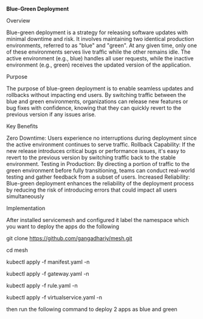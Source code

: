 __Blue-Green Deployment__

Overview

Blue-green deployment is a strategy for releasing software updates with minimal downtime and risk. It involves maintaining two identical production environments, referred to as "blue" and "green". At any given time, only one of these environments serves live traffic while the other remains idle. The active environment (e.g., blue) handles all user requests, while the inactive environment (e.g., green) receives the updated version of the application.



Purpose


The purpose of blue-green deployment is to enable seamless updates and rollbacks without impacting end users. By switching traffic between the blue and green environments, organizations can release new features or bug fixes with confidence, knowing that they can quickly revert to the previous version if any issues arise.

Key Benefits


Zero Downtime: Users experience no interruptions during deployment since the active environment continues to serve traffic.
Rollback Capability: If the new release introduces critical bugs or performance issues, it's easy to revert to the previous version by switching traffic back to the stable environment.
Testing in Production: By directing a portion of traffic to the green environment before fully transitioning, teams can conduct real-world testing and gather feedback from a subset of users.
Increased Reliability: Blue-green deployment enhances the reliability of the deployment process by reducing the risk of introducing errors that could impact all users simultaneously

Implementation

After installed servicemesh and configured it label the namespace which you want to deploy the apps
do the following

git clone https://github.com/gangadhariy/mesh.git


cd mesh


kubectl apply -f manifest.yaml -n <namespace>


kubectl apply -f gateway.yaml -n <namespace>


kubectl apply -f rule.yaml    -n <namespace>


kubectl apply -f virtualservice.yaml -n <namespace>


then run the following command to deploy 2 apps as blue and green 
